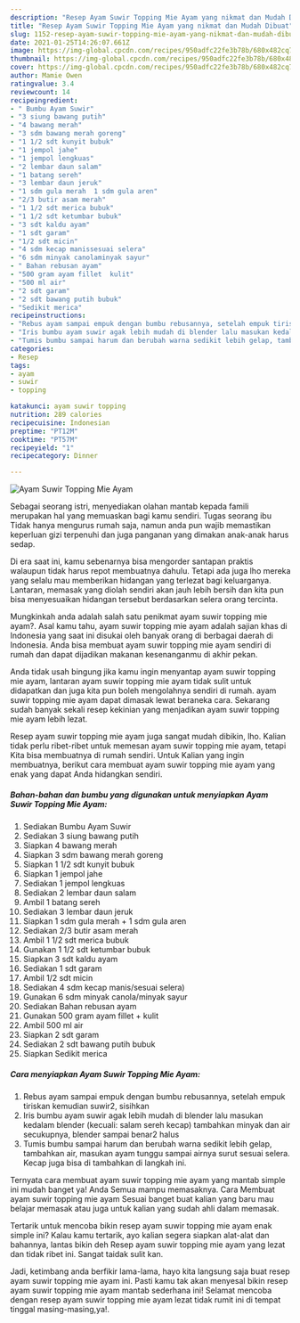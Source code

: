 ```yaml
---
description: "Resep Ayam Suwir Topping Mie Ayam yang nikmat dan Mudah Dibuat"
title: "Resep Ayam Suwir Topping Mie Ayam yang nikmat dan Mudah Dibuat"
slug: 1152-resep-ayam-suwir-topping-mie-ayam-yang-nikmat-dan-mudah-dibuat
date: 2021-01-25T14:26:07.661Z
image: https://img-global.cpcdn.com/recipes/950adfc22fe3b78b/680x482cq70/ayam-suwir-topping-mie-ayam-foto-resep-utama.jpg
thumbnail: https://img-global.cpcdn.com/recipes/950adfc22fe3b78b/680x482cq70/ayam-suwir-topping-mie-ayam-foto-resep-utama.jpg
cover: https://img-global.cpcdn.com/recipes/950adfc22fe3b78b/680x482cq70/ayam-suwir-topping-mie-ayam-foto-resep-utama.jpg
author: Mamie Owen
ratingvalue: 3.4
reviewcount: 14
recipeingredient:
- " Bumbu Ayam Suwir"
- "3 siung bawang putih"
- "4 bawang merah"
- "3 sdm bawang merah goreng"
- "1 1/2 sdt kunyit bubuk"
- "1 jempol jahe"
- "1 jempol lengkuas"
- "2 lembar daun salam"
- "1 batang sereh"
- "3 lembar daun jeruk"
- "1 sdm gula merah  1 sdm gula aren"
- "2/3 butir asam merah"
- "1 1/2 sdt merica bubuk"
- "1 1/2 sdt ketumbar bubuk"
- "3 sdt kaldu ayam"
- "1 sdt garam"
- "1/2 sdt micin"
- "4 sdm kecap manissesuai selera"
- "6 sdm minyak canolaminyak sayur"
- " Bahan rebusan ayam"
- "500 gram ayam fillet  kulit"
- "500 ml air"
- "2 sdt garam"
- "2 sdt bawang putih bubuk"
- "Sedikit merica"
recipeinstructions:
- "Rebus ayam sampai empuk dengan bumbu rebusannya, setelah empuk tiriskan kemudian suwir2, sisihkan"
- "Iris bumbu ayam suwir agak lebih mudah di blender lalu masukan kedalam blender (kecuali: salam sereh kecap) tambahkan minyak dan air secukupnya, blender sampai benar2 halus"
- "Tumis bumbu sampai harum dan berubah warna sedikit lebih gelap, tambahkan air, masukan ayam tunggu sampai airnya surut sesuai selera. Kecap juga bisa di tambahkan di langkah ini."
categories:
- Resep
tags:
- ayam
- suwir
- topping

katakunci: ayam suwir topping 
nutrition: 289 calories
recipecuisine: Indonesian
preptime: "PT12M"
cooktime: "PT57M"
recipeyield: "1"
recipecategory: Dinner

---
```



![Ayam Suwir Topping Mie Ayam](https://img-global.cpcdn.com/recipes/950adfc22fe3b78b/680x482cq70/ayam-suwir-topping-mie-ayam-foto-resep-utama.jpg)

Sebagai seorang istri, menyediakan olahan mantab kepada famili merupakan hal yang memuaskan bagi kamu sendiri. Tugas seorang ibu Tidak hanya mengurus rumah saja, namun anda pun wajib memastikan keperluan gizi terpenuhi dan juga panganan yang dimakan anak-anak harus sedap.

Di era  saat ini, kamu sebenarnya bisa mengorder santapan praktis walaupun tidak harus repot membuatnya dahulu. Tetapi ada juga lho mereka yang selalu mau memberikan hidangan yang terlezat bagi keluarganya. Lantaran, memasak yang diolah sendiri akan jauh lebih bersih dan kita pun bisa menyesuaikan hidangan tersebut berdasarkan selera orang tercinta. 



Mungkinkah anda adalah salah satu penikmat ayam suwir topping mie ayam?. Asal kamu tahu, ayam suwir topping mie ayam adalah sajian khas di Indonesia yang saat ini disukai oleh banyak orang di berbagai daerah di Indonesia. Anda bisa membuat ayam suwir topping mie ayam sendiri di rumah dan dapat dijadikan makanan kesenanganmu di akhir pekan.

Anda tidak usah bingung jika kamu ingin menyantap ayam suwir topping mie ayam, lantaran ayam suwir topping mie ayam tidak sulit untuk didapatkan dan juga kita pun boleh mengolahnya sendiri di rumah. ayam suwir topping mie ayam dapat dimasak lewat beraneka cara. Sekarang sudah banyak sekali resep kekinian yang menjadikan ayam suwir topping mie ayam lebih lezat.

Resep ayam suwir topping mie ayam juga sangat mudah dibikin, lho. Kalian tidak perlu ribet-ribet untuk memesan ayam suwir topping mie ayam, tetapi Kita bisa membuatnya di rumah sendiri. Untuk Kalian yang ingin membuatnya, berikut cara membuat ayam suwir topping mie ayam yang enak yang dapat Anda hidangkan sendiri.

<!--inarticleads1-->

##### Bahan-bahan dan bumbu yang digunakan untuk menyiapkan Ayam Suwir Topping Mie Ayam:

1. Sediakan  Bumbu Ayam Suwir
1. Sediakan 3 siung bawang putih
1. Siapkan 4 bawang merah
1. Siapkan 3 sdm bawang merah goreng
1. Siapkan 1 1/2 sdt kunyit bubuk
1. Siapkan 1 jempol jahe
1. Sediakan 1 jempol lengkuas
1. Sediakan 2 lembar daun salam
1. Ambil 1 batang sereh
1. Sediakan 3 lembar daun jeruk
1. Siapkan 1 sdm gula merah + 1 sdm gula aren
1. Sediakan 2/3 butir asam merah
1. Ambil 1 1/2 sdt merica bubuk
1. Gunakan 1 1/2 sdt ketumbar bubuk
1. Siapkan 3 sdt kaldu ayam
1. Sediakan 1 sdt garam
1. Ambil 1/2 sdt micin
1. Sediakan 4 sdm kecap manis/sesuai selera)
1. Gunakan 6 sdm minyak canola/minyak sayur
1. Sediakan  Bahan rebusan ayam
1. Gunakan 500 gram ayam fillet + kulit
1. Ambil 500 ml air
1. Siapkan 2 sdt garam
1. Sediakan 2 sdt bawang putih bubuk
1. Siapkan Sedikit merica




<!--inarticleads2-->

##### Cara menyiapkan Ayam Suwir Topping Mie Ayam:

1. Rebus ayam sampai empuk dengan bumbu rebusannya, setelah empuk tiriskan kemudian suwir2, sisihkan
1. Iris bumbu ayam suwir agak lebih mudah di blender lalu masukan kedalam blender (kecuali: salam sereh kecap) tambahkan minyak dan air secukupnya, blender sampai benar2 halus
1. Tumis bumbu sampai harum dan berubah warna sedikit lebih gelap, tambahkan air, masukan ayam tunggu sampai airnya surut sesuai selera. Kecap juga bisa di tambahkan di langkah ini.




Ternyata cara membuat ayam suwir topping mie ayam yang mantab simple ini mudah banget ya! Anda Semua mampu memasaknya. Cara Membuat ayam suwir topping mie ayam Sesuai banget buat kalian yang baru mau belajar memasak atau juga untuk kalian yang sudah ahli dalam memasak.

Tertarik untuk mencoba bikin resep ayam suwir topping mie ayam enak simple ini? Kalau kamu tertarik, ayo kalian segera siapkan alat-alat dan bahannya, lantas bikin deh Resep ayam suwir topping mie ayam yang lezat dan tidak ribet ini. Sangat taidak sulit kan. 

Jadi, ketimbang anda berfikir lama-lama, hayo kita langsung saja buat resep ayam suwir topping mie ayam ini. Pasti kamu tak akan menyesal bikin resep ayam suwir topping mie ayam mantab sederhana ini! Selamat mencoba dengan resep ayam suwir topping mie ayam lezat tidak rumit ini di tempat tinggal masing-masing,ya!.

